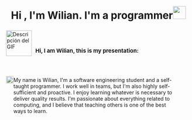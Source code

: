 <h1 align="center"><b>Hi , I'm Wilian. I'm a programmer</b><img src="https://media.giphy.com/media/hvRJCLFzcasrR4ia7z/giphy.gif" width="35"></h1>

<div style="display: flex; align-items: center;">
  <img src="https://githubwilian2005.s3.us-east-2.amazonaws.com/gifs/spiderman.gif" alt="Descripción del GIF" style="width: 70px; height: 70px;">
  <h1 style="margin-left: 10px;padding-top:30px;font-size:15px">Hi, I am Wilian, this is my presentation:</h1>
</div>

 <div style="display:flex; margin-top:50px">
   <img src="https://githubwilian2005.s3.us-east-2.amazonaws.com/gifs/spiderman2.gif" style="width:20px; height:20px">
   <p style="width:50ch;margin-top:2px">My name is Wilian, I'm a software engineering student and a self-taught programmer. I work well in teams, but I'm also highly self-sufficient and proactive. I enjoy learning whatever is necessary to deliver quality results. I'm passionate about everything related to computing, and I believe that teaching others is one of the best ways to learn.</p>
 </div>
